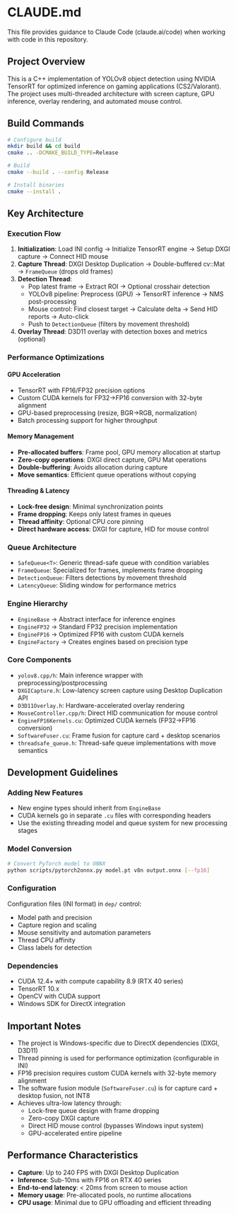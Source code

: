 # CLAUDE.md

This file provides guidance to Claude Code (claude.ai/code) when working with code in this repository.

## Project Overview

This is a C++ implementation of YOLOv8 object detection using NVIDIA TensorRT for optimized inference on gaming applications (CS2/Valorant). The project uses multi-threaded architecture with screen capture, GPU inference, overlay rendering, and automated mouse control.

## Build Commands

```bash
# Configure build
mkdir build && cd build
cmake .. -DCMAKE_BUILD_TYPE=Release

# Build
cmake --build . --config Release

# Install binaries
cmake --install .
```

## Key Architecture

### Execution Flow
1. **Initialization**: Load INI config → Initialize TensorRT engine → Setup DXGI capture → Connect HID mouse
2. **Capture Thread**: DXGI Desktop Duplication → Double-buffered cv::Mat → `FrameQueue` (drops old frames)
3. **Detection Thread**: 
   - Pop latest frame → Extract ROI → Optional crosshair detection
   - YOLOv8 pipeline: Preprocess (GPU) → TensorRT inference → NMS post-processing
   - Mouse control: Find closest target → Calculate delta → Send HID reports → Auto-click
   - Push to `DetectionQueue` (filters by movement threshold)
4. **Overlay Thread**: D3D11 overlay with detection boxes and metrics (optional)

### Performance Optimizations

#### GPU Acceleration
- TensorRT with FP16/FP32 precision options
- Custom CUDA kernels for FP32→FP16 conversion with 32-byte alignment
- GPU-based preprocessing (resize, BGR→RGB, normalization)
- Batch processing support for higher throughput

#### Memory Management
- **Pre-allocated buffers**: Frame pool, GPU memory allocation at startup
- **Zero-copy operations**: DXGI direct capture, GPU Mat operations
- **Double-buffering**: Avoids allocation during capture
- **Move semantics**: Efficient queue operations without copying

#### Threading & Latency
- **Lock-free design**: Minimal synchronization points
- **Frame dropping**: Keeps only latest frames in queues
- **Thread affinity**: Optional CPU core pinning
- **Direct hardware access**: DXGI for capture, HID for mouse control

### Queue Architecture
- `SafeQueue<T>`: Generic thread-safe queue with condition variables
- `FrameQueue`: Specialized for frames, implements frame dropping
- `DetectionQueue`: Filters detections by movement threshold
- `LatencyQueue`: Sliding window for performance metrics

### Engine Hierarchy
- `EngineBase` → Abstract interface for inference engines
- `EngineFP32` → Standard FP32 precision implementation
- `EngineFP16` → Optimized FP16 with custom CUDA kernels
- `EngineFactory` → Creates engines based on precision type

### Core Components
- `yolov8.cpp/h`: Main inference wrapper with preprocessing/postprocessing
- `DXGICapture.h`: Low-latency screen capture using Desktop Duplication API
- `D3D11Overlay.h`: Hardware-accelerated overlay rendering
- `MouseController.cpp/h`: Direct HID communication for mouse control
- `EngineFP16Kernels.cu`: Optimized CUDA kernels (FP32→FP16 conversion)
- `SoftwareFuser.cu`: Frame fusion for capture card + desktop scenarios
- `threadsafe_queue.h`: Thread-safe queue implementations with move semantics

## Development Guidelines

### Adding New Features
- New engine types should inherit from `EngineBase`
- CUDA kernels go in separate `.cu` files with corresponding headers
- Use the existing threading model and queue system for new processing stages

### Model Conversion
```bash
# Convert PyTorch model to ONNX
python scripts/pytorch2onnx.py model.pt v8n output.onnx [--fp16]
```

### Configuration
Configuration files (INI format) in `dep/` control:
- Model path and precision
- Capture region and scaling
- Mouse sensitivity and automation parameters
- Thread CPU affinity
- Class labels for detection

### Dependencies
- CUDA 12.4+ with compute capability 8.9 (RTX 40 series)
- TensorRT 10.x
- OpenCV with CUDA support
- Windows SDK for DirectX integration

## Important Notes

- The project is Windows-specific due to DirectX dependencies (DXGI, D3D11)
- Thread pinning is used for performance optimization (configurable in INI)
- FP16 precision requires custom CUDA kernels with 32-byte memory alignment
- The software fusion module (`SoftwareFuser.cu`) is for capture card + desktop fusion, not INT8
- Achieves ultra-low latency through:
  - Lock-free queue design with frame dropping
  - Zero-copy DXGI capture
  - Direct HID mouse control (bypasses Windows input system)
  - GPU-accelerated entire pipeline

## Performance Characteristics

- **Capture**: Up to 240 FPS with DXGI Desktop Duplication
- **Inference**: Sub-10ms with FP16 on RTX 40 series
- **End-to-end latency**: < 20ms from screen to mouse action
- **Memory usage**: Pre-allocated pools, no runtime allocations
- **CPU usage**: Minimal due to GPU offloading and efficient threading